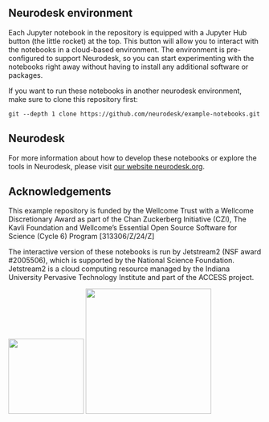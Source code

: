 ## Neurodesk environment

Each Jupyter notebook in the repository is equipped with a Jupyter Hub button (the little rocket) at the top. This button will allow you to interact with the notebooks in a cloud-based environment. The environment is pre-configured to support Neurodesk, so you can start experimenting with the notebooks right away without having to install any additional software or packages.

If you want to run these notebooks in another neurodesk environment, make sure to clone this repository first:
```
git --depth 1 clone https://github.com/neurodesk/example-notebooks.git
```

## Neurodesk

For more information about how to develop these notebooks or explore the tools in Neurodesk, please visit [our website neurodesk.org](https://www.neurodesk.org/).

## Acknowledgements
This example repository is funded by the Wellcome Trust with a Wellcome Discretionary Award as part of the Chan Zuckerberg Initiative (CZI), The Kavli Foundation and Wellcome’s Essential Open Source Software for Science (Cycle 6) Program [313306/Z/24/Z]

The interactive version of these notebooks is run by Jetstream2 (NSF award #2005506), which is supported by the National Science Foundation. Jetstream2 is a cloud computing resource managed by the Indiana University Pervasive Technology Institute and part of the ACCESS project.

<img src="images/Wellcome_Trust_logo.png" width="150">
<img src="images/czi_logo.png" width="250">
